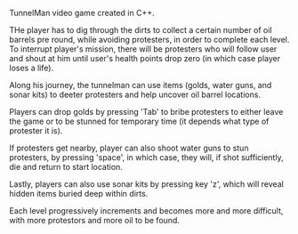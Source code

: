 TunnelMan video game created in C++.

THe player has to dig through the dirts to collect a certain number of oil barrels pre round, while avoiding protesters, in order to complete each level. To interrupt player's mission, there will be protesters who will follow user and shout at him until user's health points drop zero (in which case player loses a life).

Along his journey, the tunnelman can use items (golds, water guns, and sonar kits) to deeter protesters and help uncover oil barrel locations.

Players can drop golds by pressing 'Tab' to bribe protesters to either leave the game or to be stunned for temporary time (it depends what type of protester it is).

If protesters get nearby, player can also shoot water guns to stun protesters, by pressing 'space', in which case, they will, if shot sufficiently, die and return to start location.

Lastly, players can also use sonar kits by pressing key 'z', which will reveal hidden items buried deep within dirts.

Each level progressively increments and becomes more and more difficult, with more protestors and more oil to be found.
